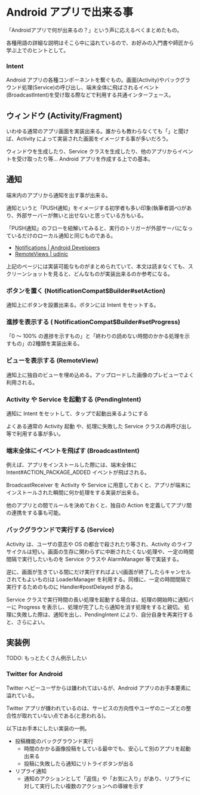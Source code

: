 # Android アプリで出来る事

「Androidアプリで何が出来るの？」という声に応えるべくまとめたもの。

各種用語の詳細な説明はそこら中に溢れているので、お好みの入門書や師匠から学ぶ上でのヒントとして。


### Intent

Android アプリの各種コンポーネントを繋ぐもの。画面(Activity)やバックグラウンド処理(Service)の呼び出し、端末全体に飛ばされるイベント(BroadcastIntent)を受け取る際などで利用する共通インターフェース。

## ウィンドウ (Activity/Fragment)

いわゆる通常のアプリ画面を実装出来る。誰からも教わらなくても「」と聞けば、Activity によって実装された画面をイメージする事が多いだろう。

ウィンドウを生成したり、Service クラスを生成したり、他のアプリからイベントを受け取ったり等… Android アプリを作成する上での基本。

## 通知

端末内のアプリから通知を出す事が出来る。

通知というと「PUSH通知」をイメージする初学者も多い印象(執筆者調べ)があり、外部サーバーが無いと出せないと思っている方もいる。

「PUSH通知」のフローを紐解いてみると、実行のトリガーが外部サーバになっているだけのローカル通知と同じものである。

- [Notifications | Android Developers](http://developer.android.com/guide/topics/ui/notifiers/notifications.html)
- [RemoteViews | udinic](https://udinic.wordpress.com/tag/remoteviews/)

上記のページには実装可能なものがまとめられていて、本文は読まなくても、スクリーンショットを見ると、どんなものが実装出来るのか参考になる。

### ボタンを置く (NotificationCompat$Builder#setAction)

通知上にボタンを設置出来る。ボタンには Intent をセットする。

### 進捗を表示する ( NotificationCompat$Builder#setProgress)

「0 〜 100% の進捗を示すもの」と「終わりの読めない時間のかかる処理を示すもの」の2種類を実装出来る。

### ビューを表示する (RemoteView)

通知上に独自のビューを埋め込める。アップロードした画像のプレビューでよく利用される。

### Activity や Service を起動する (PendingIntent)

通知に Intent をセットして、タップで起動出来るようにする

よくある通常の Activity 起動 や、処理に失敗した Service クラスの再呼び出し等で利用する事が多い。

### 端末全体にイベントを飛ばす (BroadcastIntent)

例えば、アプリをインストールした際には、端末全体に Intent#ACTION_PACKAGE_ADDED イベントが飛ばされる。

BroadcastReceiver を Activity や Service に用意しておくと、アプリが端末にインストールされた瞬間に何か処理をする実装が出来る。

他のアプリとの間でルールを決めておくと、独自の Action を定義してアプリ間の連携をする事も可能。

### バックグラウンドで実行する (Service)

Activity は、ユーザの意志や OS の都合で殺されたり等され、Activity のライフサイクルは短い。画面の生存に関わらずに中断されたくない処理や、一定の時間間隔で実行したいものを Service クラスや AlarmManager 等で実装する。

逆に、画面が生きている間にだけ実行すればよい(画面が終了したらキャンセルされてもよいもの)は LoaderManager を利用する。同様に、一定の時間間隔で実行するためのものに Handler#postDelayed がある。

Service クラスで実行時間の長い処理を起動する場合は、処理の開始時に通知バーに Progress を表示し、処理が完了したら通知を消す処理をすると親切。
処理に失敗した際は、通知を出し、PendingIntent により、自分自身を再実行すると、さらによい。

## 実装例

TODO: もっとたくさん例示したい

### Twitter for Android

Twitter ヘビーユーザからは嫌われてはいるが、Android アプリのお手本要素に溢れている。

Twitter アプリが嫌われているのは、サービスの方向性やユーザのニーズとの整合性が取れていない点である(と思われる)。

以下はお手本にしたい実装の一例。

- 投稿機能のバックグラウンド実行
    - 時間のかかる画像投稿をしている最中でも、安心して別のアプリを起動出来る
    - 投稿に失敗したら通知にリトライボタンが出る
- リプライ通知
    - 通知のアクションとして「返信」や「お気に入り」があり、リプライに対して実行したい複数のアクションへの導線を示す
